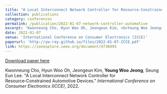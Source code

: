 ```yaml
---
title: "A Local Interconnect Network Controller for Resource‑Constrained Automotive Devices"
collection: publications
category: conferences
permalink: /publication/2022-01-07-network-controller-automotive
excerpt: 'Kwonneung Cho, Hyun Woo Oh, Jeongeun Kim, <b>Young Woo Jeong</b>, Seung Eun Lee. &quot;A Local Interconnect Network Controller for Resource‑Constrained Automotive Devices.&quot; <i>International Conference on Consumer Electronics (ICCE)</i>, 2022.'
date: 2022-01-07
venue: 'International Conference on Consumer Electronics (ICCE)'
paperurl: 'http://yw-ray.github.io/files/2022-01-07-ICCE.pdf'
link: https://ieeexplore.ieee.org/document/9730493
---
```


<a href='http://yw-ray.github.io/files/2022-01-07-ICCE.pdf'>Download paper here</a>

Kwonneung Cho, Hyun Woo Oh, Jeongeun Kim, <b>Young Woo Jeong</b>, Seung Eun Lee. &quot;A Local Interconnect Network Controller for Resource‑Constrained Automotive Devices.&quot; <i>International Conference on Consumer Electronics (ICCE)</i>, 2022.
